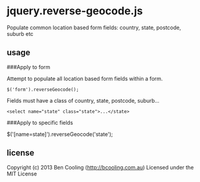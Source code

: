 jquery.reverse-geocode.js
=========================

Populate common location based form fields: country, state, postcode, suburb etc


usage
-----

###Apply to form

Attempt to populate all location based form fields within a form.

    $('form').reverseGeocode();

Fields must have a class of country, state, postcode, suburb...

    <select name="state" class="state">...</state>

###Apply to specific fields

  $('[name=state]').reverseGeocode('state');


license
-------
Copyright (c) 2013 Ben Cooling (http://bcooling.com.au)
Licensed under the MIT License